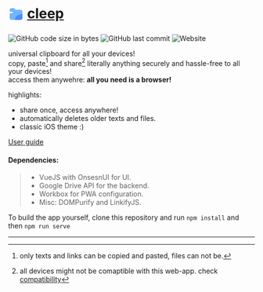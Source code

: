 # <sub>![icon](public/img/icons/favicon-32x32.png)</sub> [cleep](https://cleep.netlify.com)
![GitHub code size in bytes](https://img.shields.io/github/languages/code-size/Stravo1/cleep) ![GitHub last commit](https://img.shields.io/github/last-commit/Stravo1/cleep) ![Website](https://img.shields.io/website?down_message=offline&up_color=green&up_message=online&url=https%3A%2F%2Fcleep.netlify.app%2F) 

universal clipboard for all your devices!  
copy, paste[^1] and share[^2] literally anything securely and hassle-free to all your devices!  
access them anywehre: __all you need is a browser!__

highlights: 
- share once, access anywhere!
- automatically deletes older texts and files.
- classic iOS theme :)


[User guide](https://github.com/stravo1/cleep/wiki)

#### Dependencies:
> - VueJS with OnsesnUI for UI.
> - Google Drive API for the backend.
> - Workbox for PWA configuration.
> - Misc: DOMPurify and LinkifyJS.

To build the app yourself, clone this repository and run `npm install` and then `npm run serve`

---

[^1]: only texts and links can be copied and pasted, files can not be.
[^2]: all devices might not be comaptible with this web-app. check [compatibility](https://web.dev/web-share-target/#browser-support)